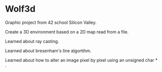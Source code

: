 # Wolf3d

Graphic project from 42 school Silicon Valley.

Create a 3D environment based on a 2D map read from a file.

Learned about ray casting.

Learned about bresenham's line algortihm.

Learned about how to alter an image pixel by pixel using an unsigned char * .
